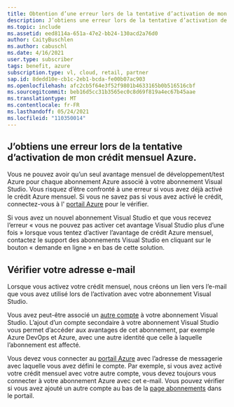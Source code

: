```yaml
---
title: Obtention d’une erreur lors de la tentative d’activation de mon crédit mensuel Azure
description: J’obtiens une erreur lors de la tentative d’activation de mon crédit mensuel Azure inclus avec mon abonnement Visual Studio.
ms.topic: include
ms.assetid: eed8114a-651a-47e2-bb24-130acd2a76d0
author: CaityBuschlen
ms.author: cabuschl
ms.date: 4/16/2021
user.type: subscriber
tags: benefit, azure
subscription.type: vl, cloud, retail, partner
sap.id: 8dedd10e-cb1c-2eb1-bcda-fe00b07ac903
ms.openlocfilehash: afc2cb5f64e3f52f9801b4633165b0b516516cbf
ms.sourcegitcommit: beb16d5cc31b3565ec0c8d69f819a4ec67b45aae
ms.translationtype: MT
ms.contentlocale: fr-FR
ms.lasthandoff: 05/24/2021
ms.locfileid: "110350014"
---
```

## <a name="im-getting-an-error-while-trying-to-activate-my-azure-monthly-credit"></a>J’obtiens une erreur lors de la tentative d’activation de mon crédit mensuel Azure.

Vous ne pouvez avoir qu’un seul avantage mensuel de développement/test Azure pour chaque abonnement Azure associé à votre abonnement Visual Studio. Vous risquez d’être confronté à une erreur si vous avez déjà activé le crédit Azure mensuel. Si vous ne savez pas si vous avez activé le crédit, connectez-vous à l' [portail Azure](https://portal.azure.com/) pour le vérifier. 

Si vous avez un nouvel abonnement Visual Studio et que vous recevez l’erreur « vous ne pouvez pas activer cet avantage Visual Studio plus d’une fois » lorsque vous tentez d’activer l’avantage de crédit Azure mensuel, contactez le support des abonnements Visual Studio en cliquant sur le bouton « demande en ligne » en bas de cette solution. 

## <a name="verify-your-email"></a>Vérifier votre adresse e-mail 

Lorsque vous activez votre crédit mensuel, nous créons un lien vers l’e-mail que vous avez utilisé lors de l’activation avec votre abonnement Visual Studio.  

Vous avez peut-être associé un [autre compte](https://docs.microsoft.com/visualstudio/subscriptions/vs-alternate-identity) à votre abonnement Visual Studio. L’ajout d’un compte secondaire à votre abonnement Visual Studio vous permet d’accéder aux avantages de cet abonnement, par exemple Azure DevOps et Azure, avec une autre identité que celle à laquelle l’abonnement est affecté.  

Vous devez vous connecter au [portail Azure](https://portal.azure.com/) avec l’adresse de messagerie avec laquelle vous avez défini le compte. Par exemple, si vous avez activé votre crédit mensuel avec votre autre compte, vous devez toujours vous connecter à votre abonnement Azure avec cet e-mail. Vous pouvez vérifier si vous avez ajouté un autre compte au bas de la [page abonnements](https://my.visualstudio.com/subscriptions) dans le portail.